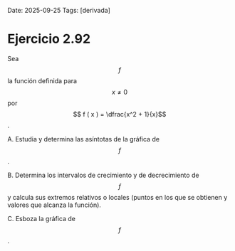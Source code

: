 Date: 2025-09-25
Tags: [derivada]

# Ejercicio 2.92

 
Sea  $$ f$$   la función definida para  $$ x  \neq  0$$   por  $$ f ( x ) =  \dfrac{x^2 + 1}{x}$$  .

A.    Estudia y determina las asíntotas de la gráfica de  $$ f$$  .

B.    Determina los intervalos de crecimiento y de decrecimiento de  $$ f$$   y calcula sus extremos relativos o locales (puntos en los que se obtienen y valores que alcanza la función).

C.    Esboza la gráfica de  $$ f$$  .

